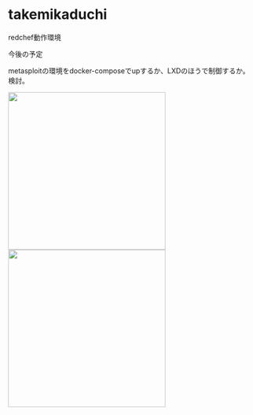 # takemikaduchi



redchef動作環境


今後の予定

metasploitの環境をdocker-composeでupするか、LXDのほうで制御するか。検討。

<img src="https://user-images.githubusercontent.com/49779282/208006277-df977bae-6e84-4607-af26-940085f6c271.png" width="320">

<img src="https://user-images.githubusercontent.com/49779282/208006077-37289536-3148-48ee-9594-8a8dc29feae3.jpg" width="320">

